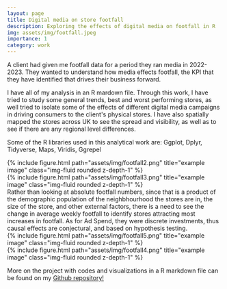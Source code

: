 ```yaml
---
layout: page
title: Digital media on store footfall
description: Exploring the effects of digital media on footfall in R
img: assets/img/footfall.jpeg
importance: 1
category: work
---
```


A client had given me footfall data for a period they ran media in 2022-2023. They wanted to understand how media effects footfall, the KPI that they have identified that drives their business forward.

I have all of my analysis in an R mardown file. Through this work, I have tried to study some general trends, best and worst performing stores, as well tried to isolate some of the effects of different digital media campaigns in driving consumers to the client's physical stores. I have also spatially mapped the stores across UK to see the spread and visibility, as well as to see if there are any regional level differences.

Some of the R libraries used in this analytical work are: Ggplot, Dplyr, Tidyverse, Maps, Viridis, Ggrepel

<div class="row">
    <div class="col-sm mt-3 mt-md-0">
        {% include figure.html path="assets/img/footfall2.png" title="example image" class="img-fluid rounded z-depth-1" %}
    </div>
    <div class="col-sm mt-3 mt-md-0">
        {% include figure.html path="assets/img/footfall3.png" title="example image" class="img-fluid rounded z-depth-1" %}
    </div>
</div>

<div class="caption">
Rather than looking at absolute footfall numbers, since that is a product of the demographic population of the neighbhourhood the stores are in, the size of the store, and other external factors, there is a need to see the change in average weekly footfall to identify stores attracting most increases in footfall. As for Ad Spend, they were discrete investments, thus causal effects are conjectural, and based on hypothesis testing. 
</div>

<div class="row">
    <div class="col-sm mt-3 mt-md-0">
        {% include figure.html path="assets/img/footfall5.png" title="example image" class="img-fluid rounded z-depth-1" %}
    </div>
    <div class="col-sm mt-3 mt-md-0">
        {% include figure.html path="assets/img/footfall4.png" title="example image" class="img-fluid rounded z-depth-1" %}
    </div>
</div>

More on the project with codes and visualizations in a R markdown file can be found on my <a href="https://getbootstrap.com/docs/4.4/layout/grid/">Github repository!</a>
